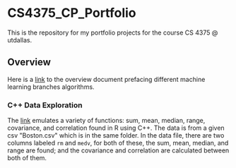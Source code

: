 # CS4375_CP_Portfolio
This is the repository for my portfolio projects for the course CS 4375 @ utdallas. 

## Overview

Here is a [link](https://github.com/pekkalacd/CS4375_CP_Portfolio/blob/main/Initial%20Project/CDP19005_Machine%20Learning%20(2).pdf) to the overview document prefacing different machine learning branches algorithms.

### C++ Data Exploration

The [link](https://github.com/pekkalacd/CS4375_CP_Portfolio/blob/main/C%2B%2B%20Data%20Exploration/C%2B%2B_Data_Exploration_doc.pdf) emulates a variety of functions: sum, mean, median, range, covariance, and correlation found in R using C++. The data is from a given csv "Boston.csv" which is in the same folder. In the data file, there are two columns labeled `rm` and `medv`, for both of these, the sum, mean, median, and range are found; and the covariance and correlation are calculated between both of them. 
